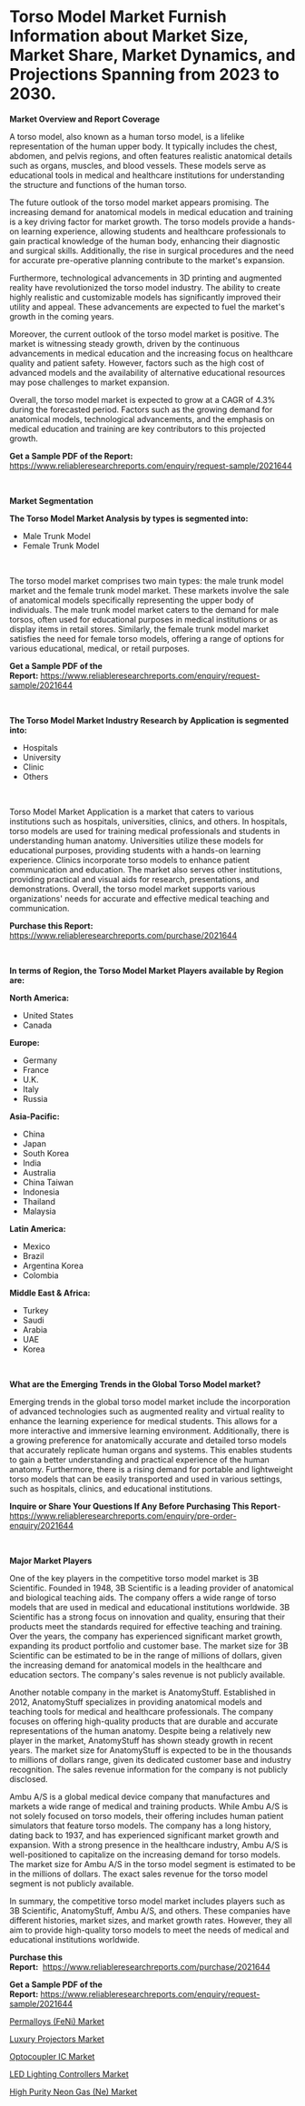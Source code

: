 <p><h1>Torso Model Market Furnish Information about Market Size, Market Share, Market Dynamics, and Projections Spanning from 2023 to 2030.</h1></p><p><strong>Market Overview and Report Coverage</strong></p>
<p><p>A torso model, also known as a human torso model, is a lifelike representation of the human upper body. It typically includes the chest, abdomen, and pelvis regions, and often features realistic anatomical details such as organs, muscles, and blood vessels. These models serve as educational tools in medical and healthcare institutions for understanding the structure and functions of the human torso.</p><p>The future outlook of the torso model market appears promising. The increasing demand for anatomical models in medical education and training is a key driving factor for market growth. The torso models provide a hands-on learning experience, allowing students and healthcare professionals to gain practical knowledge of the human body, enhancing their diagnostic and surgical skills. Additionally, the rise in surgical procedures and the need for accurate pre-operative planning contribute to the market's expansion.</p><p>Furthermore, technological advancements in 3D printing and augmented reality have revolutionized the torso model industry. The ability to create highly realistic and customizable models has significantly improved their utility and appeal. These advancements are expected to fuel the market's growth in the coming years.</p><p>Moreover, the current outlook of the torso model market is positive. The market is witnessing steady growth, driven by the continuous advancements in medical education and the increasing focus on healthcare quality and patient safety. However, factors such as the high cost of advanced models and the availability of alternative educational resources may pose challenges to market expansion.</p><p>Overall, the torso model market is expected to grow at a CAGR of 4.3% during the forecasted period. Factors such as the growing demand for anatomical models, technological advancements, and the emphasis on medical education and training are key contributors to this projected growth.</p></p>
<p><strong>Get a Sample PDF of the Report:</strong> <a href="https://www.reliableresearchreports.com/enquiry/request-sample/2021644">https://www.reliableresearchreports.com/enquiry/request-sample/2021644</a></p>
<p>&nbsp;</p>
<p><strong>Market Segmentation</strong></p>
<p><strong>The Torso Model Market Analysis by types is segmented into:</strong></p>
<p><ul><li>Male Trunk Model</li><li>Female Trunk Model</li></ul></p>
<p>&nbsp;</p>
<p><p>The torso model market comprises two main types: the male trunk model market and the female trunk model market. These markets involve the sale of anatomical models specifically representing the upper body of individuals. The male trunk model market caters to the demand for male torsos, often used for educational purposes in medical institutions or as display items in retail stores. Similarly, the female trunk model market satisfies the need for female torso models, offering a range of options for various educational, medical, or retail purposes.</p></p>
<p><strong>Get a Sample PDF of the Report:</strong>&nbsp;<a href="https://www.reliableresearchreports.com/enquiry/request-sample/2021644">https://www.reliableresearchreports.com/enquiry/request-sample/2021644</a></p>
<p>&nbsp;</p>
<p><strong>The Torso Model Market Industry Research by Application is segmented into:</strong></p>
<p><ul><li>Hospitals</li><li>University</li><li>Clinic</li><li>Others</li></ul></p>
<p>&nbsp;</p>
<p><p>Torso Model Market Application is a market that caters to various institutions such as hospitals, universities, clinics, and others. In hospitals, torso models are used for training medical professionals and students in understanding human anatomy. Universities utilize these models for educational purposes, providing students with a hands-on learning experience. Clinics incorporate torso models to enhance patient communication and education. The market also serves other institutions, providing practical and visual aids for research, presentations, and demonstrations. Overall, the torso model market supports various organizations' needs for accurate and effective medical teaching and communication.</p></p>
<p><strong>Purchase this Report:</strong>&nbsp; <a href="https://www.reliableresearchreports.com/purchase/2021644">https://www.reliableresearchreports.com/purchase/2021644</a></p>
<p>&nbsp;</p>
<p><strong>In terms of Region, the Torso Model Market Players available by Region are:</strong></p>
<p>
    <p> <strong> North America: </strong>
        <ul>
            <li>United States</li>
            <li>Canada</li>
        </ul>
        </p> 
    <p> <strong> Europe: </strong>
        <ul>
            <li>Germany</li>
            <li>France</li>
            <li>U.K.</li>
            <li>Italy</li>
            <li>Russia</li>
        </ul>
        </p> 
    <p> <strong> Asia-Pacific: </strong>
        <ul>
            <li>China</li>
            <li>Japan</li>
            <li>South Korea</li>
            <li>India</li>
            <li>Australia</li>
            <li>China Taiwan</li>
            <li>Indonesia</li>
            <li>Thailand</li>
            <li>Malaysia</li>
        </ul>
        </p> 
    <p> <strong> Latin America: </strong>
        <ul>
            <li>Mexico</li>
            <li>Brazil</li>
            <li>Argentina Korea</li>
            <li>Colombia</li>
        </ul>
        </p> 
    <p> <strong> Middle East & Africa: </strong>
        <ul>
            <li>Turkey</li>
            <li>Saudi</li>
            <li>Arabia</li>
            <li>UAE</li>
            <li>Korea</li>
        </ul>
    </p>
    </p>
<p>&nbsp;</p>
<p><strong>What are the Emerging Trends in the Global Torso Model market?</strong></p>
<p><p>Emerging trends in the global torso model market include the incorporation of advanced technologies such as augmented reality and virtual reality to enhance the learning experience for medical students. This allows for a more interactive and immersive learning environment. Additionally, there is a growing preference for anatomically accurate and detailed torso models that accurately replicate human organs and systems. This enables students to gain a better understanding and practical experience of the human anatomy. Furthermore, there is a rising demand for portable and lightweight torso models that can be easily transported and used in various settings, such as hospitals, clinics, and educational institutions.</p></p>
<p><strong>Inquire or Share Your Questions If Any Before Purchasing This Report</strong>- <a href="https://www.reliableresearchreports.com/enquiry/pre-order-enquiry/2021644">https://www.reliableresearchreports.com/enquiry/pre-order-enquiry/2021644</a></p>
<p>&nbsp;</p>
<p><strong>Major Market Players</strong></p>
<p><p>One of the key players in the competitive torso model market is 3B Scientific. Founded in 1948, 3B Scientific is a leading provider of anatomical and biological teaching aids. The company offers a wide range of torso models that are used in medical and educational institutions worldwide. 3B Scientific has a strong focus on innovation and quality, ensuring that their products meet the standards required for effective teaching and training. Over the years, the company has experienced significant market growth, expanding its product portfolio and customer base. The market size for 3B Scientific can be estimated to be in the range of millions of dollars, given the increasing demand for anatomical models in the healthcare and education sectors. The company's sales revenue is not publicly available.</p><p>Another notable company in the market is AnatomyStuff. Established in 2012, AnatomyStuff specializes in providing anatomical models and teaching tools for medical and healthcare professionals. The company focuses on offering high-quality products that are durable and accurate representations of the human anatomy. Despite being a relatively new player in the market, AnatomyStuff has shown steady growth in recent years. The market size for AnatomyStuff is expected to be in the thousands to millions of dollars range, given its dedicated customer base and industry recognition. The sales revenue information for the company is not publicly disclosed.</p><p>Ambu A/S is a global medical device company that manufactures and markets a wide range of medical and training products. While Ambu A/S is not solely focused on torso models, their offering includes human patient simulators that feature torso models. The company has a long history, dating back to 1937, and has experienced significant market growth and expansion. With a strong presence in the healthcare industry, Ambu A/S is well-positioned to capitalize on the increasing demand for torso models. The market size for Ambu A/S in the torso model segment is estimated to be in the millions of dollars. The exact sales revenue for the torso model segment is not publicly available.</p><p>In summary, the competitive torso model market includes players such as 3B Scientific, AnatomyStuff, Ambu A/S, and others. These companies have different histories, market sizes, and market growth rates. However, they all aim to provide high-quality torso models to meet the needs of medical and educational institutions worldwide.</p></p>
<p><strong>Purchase this Report:</strong>&nbsp;&nbsp;<a href="https://www.reliableresearchreports.com/purchase/2021644">https://www.reliableresearchreports.com/purchase/2021644</a></p>
<p></p>
<p><strong>Get a Sample PDF of the Report:</strong>&nbsp;<a href="https://www.reliableresearchreports.com/enquiry/request-sample/2021644">https://www.reliableresearchreports.com/enquiry/request-sample/2021644</a></p>
<p><p><a href="https://medium.com/@yashreports27/permalloys-feni-market-share-evolution-and-market-growth-trends-2023-2030-75f1a6d5c922">Permalloys (FeNi) Market</a></p><p><a href="https://github.com/scarol104/Market-Research-Report-List-1/blob/main/luxury-projectors-market.md">Luxury Projectors Market</a></p><p><a href="https://www.linkedin.com/pulse/decoding-optocoupler-ic-market-deep-dive-latest-trends-221je/">Optocoupler IC Market</a></p><p><a href="https://www.linkedin.com/pulse/led-lighting-controllers-market-size-growth-forecast-from-2023-trwue/">LED Lighting Controllers Market</a></p><p><a href="https://medium.com/@shiv151299/analyzing-high-purity-neon-gas-ne-market-global-industry-perspective-and-forecast-2023-to-2030-0620509cf980">High Purity Neon Gas (Ne) Market</a></p></p>
